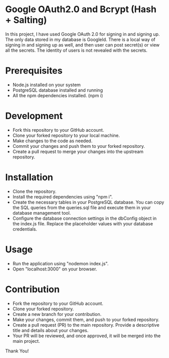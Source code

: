 # Google OAuth2.0 and Bcrypt (Hash + Salting)
In this project, I have used Google OAuth 2.0 for signing in and signing up. The only data stored in my database is GoogleId. 
There is a local way of signing in and signing up as well, and then user can post secret(s) or view all the secrets.
The identity of users is not revealed with the secrets.

# Prerequisites
* Node.js installed on your system
* PostgreSQL database installed and running
* All the npm dependencies installed. (npm i)

# Development
* Fork this repository to your GitHub account.
* Clone your forked repository to your local machine.
* Make changes to the code as needed.
* Commit your changes and push them to your forked repository.
* Create a pull request to merge your changes into the upstream repository.

# Installation
* Clone the repository.
* Install the required dependencies using "npm i".
* Create the necessary tables in your PostgreSQL database. You can copy the SQL queries from the queries.sql file and execute them in your database management tool.
* Configure the database connection settings in the dbConfig object in the index.js file. Replace the placeholder values with your database credentials.

# Usage
* Run the application using "nodemon index.js".
* Open "localhost:3000" on your browser.

# Contribution
* Fork the repository to your GitHub account.
* Clone your forked repository.
* Create a new branch for your contribution.
* Make your changes, commit them, and push to your forked repository.
* Create a pull request (PR) to the main repository. Provide a descriptive title and details about your changes.
* Your PR will be reviewed, and once approved, it will be merged into the main project.

Thank You!
